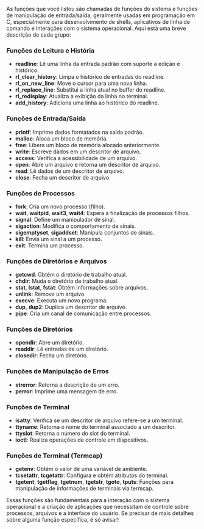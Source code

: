 As funções que você listou são chamadas de funções do sistema e funções de manipulação de entrada/saída, geralmente usadas em programação em C, especialmente para desenvolvimento de shells, aplicativos de linha de comando e interações com o sistema operacional. Aqui está uma breve descrição de cada grupo:

### Funções de Leitura e História
- **readline**: Lê uma linha da entrada padrão com suporte a edição e histórico.
- **rl_clear_history**: Limpa o histórico de entradas do readline.
- **rl_on_new_line**: Move o cursor para uma nova linha.
- **rl_replace_line**: Substitui a linha atual no buffer do readline.
- **rl_redisplay**: Atualiza a exibição da linha no terminal.
- **add_history**: Adiciona uma linha ao histórico do readline.

### Funções de Entrada/Saída
- **printf**: Imprime dados formatados na saída padrão.
- **malloc**: Aloca um bloco de memória.
- **free**: Libera um bloco de memória alocado anteriormente.
- **write**: Escreve dados em um descritor de arquivo.
- **access**: Verifica a acessibilidade de um arquivo.
- **open**: Abre um arquivo e retorna um descritor de arquivo.
- **read**: Lê dados de um descritor de arquivo.
- **close**: Fecha um descritor de arquivo.

### Funções de Processos
- **fork**: Cria um novo processo (filho).
- **wait**, **waitpid**, **wait3**, **wait4**: Espera a finalização de processos filhos.
- **signal**: Define um manipulador de sinal.
- **sigaction**: Modifica o comportamento de sinais.
- **sigemptyset**, **sigaddset**: Manipula conjuntos de sinais.
- **kill**: Envia um sinal a um processo.
- **exit**: Termina um processo.

### Funções de Diretórios e Arquivos
- **getcwd**: Obtém o diretório de trabalho atual.
- **chdir**: Muda o diretório de trabalho atual.
- **stat**, **lstat**, **fstat**: Obtém informações sobre arquivos.
- **unlink**: Remove um arquivo.
- **execve**: Executa um novo programa.
- **dup**, **dup2**: Duplica um descritor de arquivo.
- **pipe**: Cria um canal de comunicação entre processos.

### Funções de Diretórios
- **opendir**: Abre um diretório.
- **readdir**: Lê entradas de um diretório.
- **closedir**: Fecha um diretório.

### Funções de Manipulação de Erros
- **strerror**: Retorna a descrição de um erro.
- **perror**: Imprime uma mensagem de erro.

### Funções de Terminal
- **isatty**: Verifica se um descritor de arquivo refere-se a um terminal.
- **ttyname**: Retorna o nome do terminal associado a um descritor.
- **ttyslot**: Retorna o número do slot do terminal.
- **ioctl**: Realiza operações de controle em dispositivos.

### Funções de Terminal (Termcap)
- **getenv**: Obtém o valor de uma variável de ambiente.
- **tcsetattr**, **tcgetattr**: Configura e obtém atributos do terminal.
- **tgetent**, **tgetflag**, **tgetnum**, **tgetstr**, **tgoto**, **tputs**: Funções para manipulação de informações de terminais via termcap.

Essas funções são fundamentais para a interação com o sistema operacional e a criação de aplicações que necessitam de controle sobre processos, arquivos e a interface do usuário. Se precisar de mais detalhes sobre alguma função específica, é só avisar!